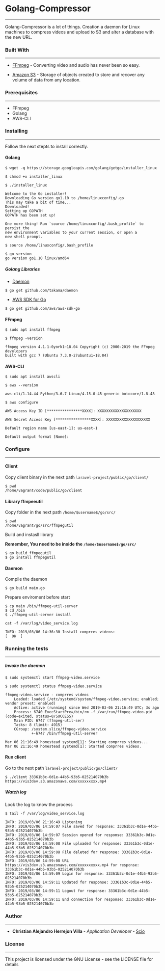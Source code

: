 # Golang-Compressor
***
Golang-Compressor is a lot of things. Creation a daemon for Linux machines to compress videos and upload to S3 and alter a database with the new URL.

### Built With
***
* [FFmpeg](https://www.ffmpeg.org/) - Converting video and audio has never been so easy.

* [Amazon S3](https://aws.amazon.com/es/s3/) - Storage of objects created to store and recover any volume of data from any location.

### Prerequisites
***
* FFmpeg
* Golang
* AWS-CLI

### Installing
***
Follow the next stepts to install correctly.

#### Golang

```
$ wget -q https://storage.googleapis.com/golang/getgo/installer_linux

$ chmod +x installer_linux

$ ./installer_linux

Welcome to the Go installer!
Downloading Go version go1.10 to /home/linuxconfig/.go
This may take a bit of time...
Downloaded!
Setting up GOPATH
GOPATH has been set up!

One more thing! Run `source /home/linuxconfig/.bash_profile` to persist the
new environment variables to your current session, or open a
new shell prompt.

$ source /home/linuxconfig/.bash_profile

$ go version
go version go1.10 linux/amd64
```

##### Golang Libraries

* [Daemon](https://github.com/takama/daemon)
```
$ go get github.com/takama/daemon
```

* [AWS SDK for Go](https://github.com/aws/aws-sdk-go)
```
$ go get github.com/aws/aws-sdk-go
```

#### FFmpeg

```
$ sudo apt install ffmpeg

$ ffmpeg -version

ffmpeg version 4.1.1-0york1~18.04 Copyright (c) 2000-2019 the FFmpeg developers
built with gcc 7 (Ubuntu 7.3.0-27ubuntu1~18.04)
```

#### AWS-CLI
```
$ sudo apt install awscli

$ aws --version

aws-cli/1.14.44 Python/3.6.7 Linux/4.15.0-45-generic botocore/1.8.48

$ aws configure

AWS Access Key ID [****************XXXX]: XXXXXXXXXXXXXXXXXXXX

AWS Secret Access Key [****************XXXX]: XXXXXXXXXXXXXXXXXXXX

Default region name [us-east-1]: us-east-1

Default output format [None]:
```

### Configure
***
#### Client

Copy client binary in the next path `laravel-project/public/go/client/`
```
$ pwd
/home/vagrant/code/public/go/client
```

#### Library ffmpeeutil

Copy folder in the next path `/home/$username$/go/src/`
```
$ pwd
/home/vagrant/go/src/ffmpegutil
```

Build and instasll library

**Remember, You need to be inside the `/home/$username$/go/src/`**

```
$ go build ffmpegutil
$ go install ffmpegutil
```

#### Daemon

Compile the daemon

```
$ go build main.go
```

Prepare enviroment before start

```
$ cp main /bin/ffmpeg-util-server
$ cd /bin
$ ./ffmpeg-util-server install

cat -f /var/log/video_service.log

INFO: 2019/03/06 14:36:30 Install comprres videos:                                    [  OK  ]
```
### Running the tests
***

##### Invoke the daemon
```
$ sudo systemctl start ffmpeg-video.service

$ sudo systemctl status ffmpeg-video.service

ffmpeg-video.service - comprres videos
    Loaded: loaded (/etc/systemd/system/ffmpeg-video.service; enabled; vendor preset: enabled)
    Active: active (running) since Wed 2019-03-06 21:16:49 UTC; 3s ago
    Process: 6740 ExecStartPre=/bin/rm -f /var/run/ffmpeg-video.pid (code=exited, status=0/SUCCESS)
    Main PID: 6747 (ffmpeg-util-ser)
    Tasks: 8 (limit: 4915)
    CGroup: /system.slice/ffmpeg-video.service
            +-6747 /bin/ffmpeg-util-server

Mar 06 21:16:49 homestead systemd[1]: Starting comprres videos...
Mar 06 21:16:49 homestead systemd[1]: Started comprres videos.
```
#### Run client

Go to the next path `laravel-project/public/go/client/`

```
$ ./client 33361b3c-0d1e-44b5-93b5-025214070b3b https://vis3dev.s3.amazonaws.com/xxxxxxxxx.mp4
```

##### Watch log

Look the log to know the process
```
$ tail -f /var/log/video_service.log

INFO: 2019/03/06 21:16:49 Listening
INFO: 2019/03/06 14:59:07 File saved for response: 33361b3c-0d1e-44b5-93b5-025214070b3b
INFO: 2019/03/06 14:59:07 Session opened for response: 33361b3c-0d1e-44b5-93b5-025214070b3b
INFO: 2019/03/06 14:59:08 File uploaded for response: 33361b3c-0d1e-44b5-93b5-025214070b3b
INFO: 2019/03/06 14:59:08 File deleted for response: 33361b3c-0d1e-44b5-93b5-025214070b3b
INFO: 2019/03/06 14:59:08 URL https://vis3dev.s3.amazonaws.com/xxxxxxxxxx.mp4 for response: 33361b3c-0d1e-44b5-93b5-025214070b3b
INFO: 2019/03/06 14:59:09 Login for response: 33361b3c-0d1e-44b5-93b5-025214070b3b
INFO: 2019/03/06 14:59:11 Updated for response: 33361b3c-0d1e-44b5-93b5-025214070b3b
INFO: 2019/03/06 14:59:11 Logout for response: 33361b3c-0d1e-44b5-93b5-025214070b3b
INFO: 2019/03/06 14:59:11 End connection for response: 33361b3c-0d1e-44b5-93b5-025214070b3b
```

### Author
***
* **Christian Alejandro Herrejon Villa** - *Application Developer* - [Scio](https://sciodev.com/)

### License
***
This project is licensed under the GNU License - see the LICENSE file for details